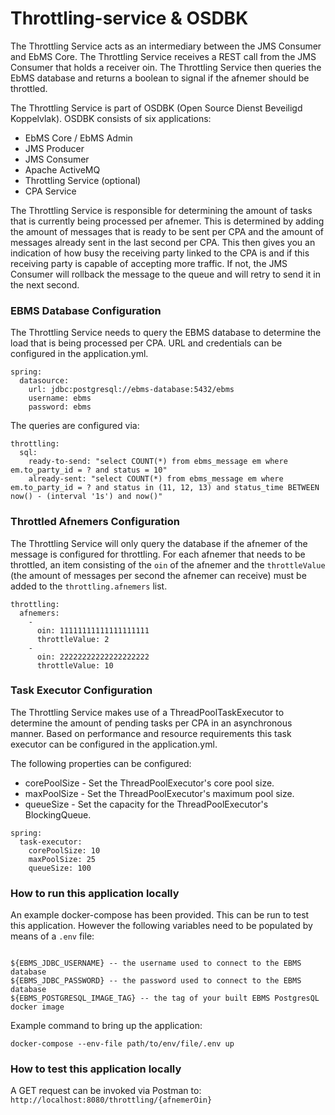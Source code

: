 # Throttling-service & OSDBK

The Throttling Service acts as an intermediary between the JMS Consumer and EbMS Core. The Throttling Service receives a REST call from the JMS Consumer that holds a receiver oin. 
The Throttling Service then queries the EbMS database and returns a boolean to signal if the afnemer should be throttled. 

The Throttling Service is part of OSDBK (Open Source Dienst Beveiligd Koppelvlak). OSDBK consists of six applications:

- EbMS Core / EbMS Admin
- JMS Producer
- JMS Consumer
- Apache ActiveMQ
- Throttling Service (optional)
- CPA Service

The Throttling Service is responsible for determining the amount of tasks that is currently being processed per afnemer.
This is determined by adding the amount of messages that is ready to be sent per CPA and the amount of messages already sent in the last second per CPA. 
This then gives you an indication of how busy the receiving party linked to the CPA is and if this receiving party is capable of accepting more traffic.
If not, the JMS Consumer will rollback the message to the queue and will retry to send it in the next second.

### EBMS Database Configuration
The Throttling Service needs to query the EBMS database to determine the load that is being processed per CPA.
URL and credentials can be configured in the application.yml.

~~~
spring:
  datasource:
    url: jdbc:postgresql://ebms-database:5432/ebms
    username: ebms
    password: ebms
~~~

The queries are configured via:

~~~
throttling:
  sql:
    ready-to-send: "select COUNT(*) from ebms_message em where em.to_party_id = ? and status = 10"
    already-sent: "select COUNT(*) from ebms_message em where em.to_party_id = ? and status in (11, 12, 13) and status_time BETWEEN now() - (interval '1s') and now()"
~~~

### Throttled Afnemers Configuration
The Throttling Service will only query the database if the afnemer of the message is configured for throttling. For each afnemer that needs
to be throttled, an item consisting of the `oin` of the afnemer and the `throttleValue` (the amount of messages per second the afnemer can receive) must be 
added to the `throttling.afnemers` list.

~~~
throttling:
  afnemers:
    -
      oin: 11111111111111111111
      throttleValue: 2
    -
      oin: 22222222222222222222
      throttleValue: 10
~~~

### Task Executor Configuration
The Throttling Service makes use of a ThreadPoolTaskExecutor to determine the amount of pending tasks per CPA in an asynchronous manner.
Based on performance and resource requirements this task executor can be configured in the application.yml.

The following properties can be configured:
- corePoolSize - Set the ThreadPoolExecutor's core pool size.
- maxPoolSize - Set the ThreadPoolExecutor's maximum pool size.
- queueSize - Set the capacity for the ThreadPoolExecutor's BlockingQueue.

~~~
spring:
  task-executor:
    corePoolSize: 10
    maxPoolSize: 25
    queueSize: 100
~~~

### How to run this application locally
An example docker-compose has been provided. This can be run to test this application.
However the following variables need to be populated by means of a `.env` file:
~~~

${EBMS_JDBC_USERNAME} -- the username used to connect to the EBMS database
${EBMS_JDBC_PASSWORD} -- the password used to connect to the EBMS database
${EBMS_POSTGRESQL_IMAGE_TAG} -- the tag of your built EBMS PostgresQL docker image
~~~

Example command to bring up the application:
~~~
docker-compose --env-file path/to/env/file/.env up
~~~

### How to test this application locally
A GET request can be invoked via Postman to: `http://localhost:8080/throttling/{afnemerOin}`
